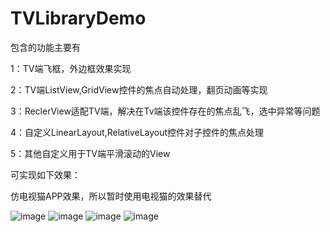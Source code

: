 # TVLibraryDemo
包含的功能主要有

1：TV端飞框，外边框效果实现

2：TV端ListView,GridView控件的焦点自动处理，翻页动画等实现

3：ReclerView适配TV端，解决在Tv端该控件存在的焦点乱飞，选中异常等问题

4：自定义LinearLayout,RelativeLayout控件对子控件的焦点处理

5：其他自定义用于TV端平滑滚动的View

可实现如下效果：

仿电视猫APP效果，所以暂时使用电视猫的效果替代

![image](https://github.com/zhangtiansheng/TVLibraryDemo/blob/master/image/1.jpg)
![image](https://github.com/zhangtiansheng/TVLibraryDemo/blob/master/image/2.jpg)
![image](https://github.com/zhangtiansheng/TVLibraryDemo/blob/master/image/3.jpg)
![image](https://github.com/zhangtiansheng/TVLibraryDemo/blob/master/image/4.jpg)

